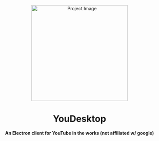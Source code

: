 <p align="center">
  <img src="https://github.com/toperri/ytdesktop/assets/165917617/f590af3b-c1fd-4ed8-ae9c-a7fa1bcdd85d" alt="Project Image" width="300"/>
</p>

<h1 align="center">YouDesktop</h1>
<p align="center"><b>An Electron client for YouTube in the works (not affiliated w/ google)</b></p>
